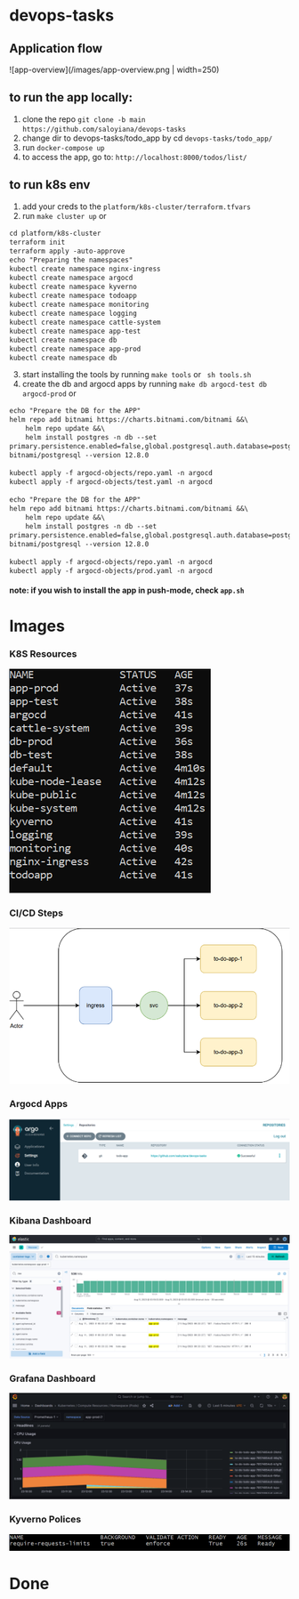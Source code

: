 # devops-tasks

## Application flow

![app-overview](/images/app-overview.png | width=250)   

## to run the app locally: 
1. clone the repo `git clone -b main https://github.com/saloyiana/devops-tasks`   
2. change dir to devops-tasks/todo_app by cd `devops-tasks/todo_app/`   
3. run `docker-compose up`   
4. to access the app, go to: `http://localhost:8000/todos/list/`   

## to run k8s env
1. add your creds to the `platform/k8s-cluster/terraform.tfvars`
2. run `make cluster up` or 
```
cd platform/k8s-cluster
terraform init
terraform apply -auto-approve 
echo "Preparing the namespaces"
kubectl create namespace nginx-ingress
kubectl create namespace argocd
kubectl create namespace kyverno
kubectl create namespace todoapp
kubectl create namespace monitoring
kubectl create namespace logging
kubectl create namespace cattle-system
kubectl create namespace app-test
kubectl create namespace db
kubectl create namespace app-prod
kubectl create namespace db
```
3. start installing the tools by running `make tools` or ` sh tools.sh`
4. create the db and argocd apps by running `make db argocd-test db argocd-prod` or 
```
echo "Prepare the DB for the APP"
helm repo add bitnami https://charts.bitnami.com/bitnami &&\
    helm repo update &&\
    helm install postgres -n db --set primary.persistence.enabled=false,global.postgresql.auth.database=postgres,global.postgresql.auth.postgresPassword=postgres,global.postgresql.auth.username=postgres,tls.preferServerCiphers=false,readReplicas.persistence.enabled=false,serviceAccount.automountServiceAccountToken=false bitnami/postgresql --version 12.8.0

kubectl apply -f argocd-objects/repo.yaml -n argocd
kubectl apply -f argocd-objects/test.yaml -n argocd

echo "Prepare the DB for the APP"
helm repo add bitnami https://charts.bitnami.com/bitnami &&\
    helm repo update &&\
    helm install postgres -n db --set primary.persistence.enabled=false,global.postgresql.auth.database=postgres,global.postgresql.auth.postgresPassword=postgres,global.postgresql.auth.username=postgres,tls.preferServerCiphers=false,readReplicas.persistence.enabled=false,serviceAccount.automountServiceAccountToken=false bitnami/postgresql --version 12.8.0

kubectl apply -f argocd-objects/repo.yaml -n argocd
kubectl apply -f argocd-objects/prod.yaml -n argocd
```
#### note: if you wish to install the app in push-mode, check `app.sh`

# Images
### K8S Resources
![k8s-ns](/images/k8s-ns.png)   

### CI/CD Steps
![app-overview](images/app-overview.png)   

### Argocd Apps
![argocd-ui](/images/argocd-ui.png)   

### Kibana Dashboard
![kibana-dashbord](/images/kibana-dashboard.png)   

### Grafana Dashboard
![app-monitoring](/images/app-monitoring.png) 

### Kyverno Polices
![kyverno-policy](/images/kyverno-policy.png)   

# Done
